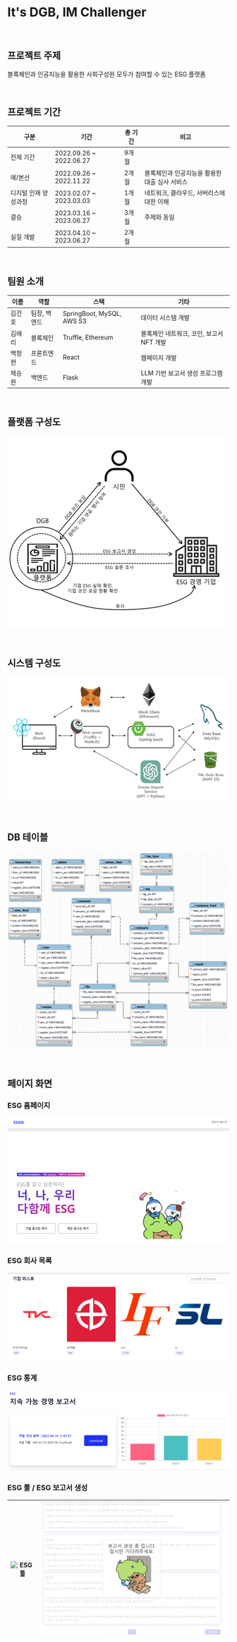 # It's DGB, IM Challenger

<br>

## 프로젝트 주제
블록체인과 인공지능을 활용한 사회구성원 모두가 참여할 수 있는 ESG 플랫폼

<br>

## 프로젝트 기간
| 구분 | 기간 | 총 기간 | 비고 |
| -- | -- | -- | -- |
| 전체 기간 | 2022.09.26 ~ 2022.06.27 | 9개월 |  |
| 예/본선 | 2022.09.26 ~ 2022.11.22 | 2개월 | 블록체인과 인공지능을 활용한 대출 심사 서비스 |
| 디지털 인재 양성과정 | 2023.02.07 ~ 2023.03.03 | 1개월 | 네트워크, 클라우드, 서버리스에 대한 이해 |
| 결승 | 2023.03.16 ~ 2023.06.27 | 3개월 | 주제와 동일 |
| 실질 개발 | 2023.04.10 ~ 2023.06.27 | 2개월 |  |


<br>

## 팀원 소개

| 이름   | 역할                  | 스택                       | 기타                               |
|---------|------------------------|-----------------------------|-----------------------------------|
| 김건호   | 팀장, 백엔드     | SpringBoot, MySQL, AWS S3  | 데이터 시스템 개발                |
| 김애리   | 블록체인    | Truffle, Ethereum               | 블록체인 네트워크, 코인, 보고서 NFT 개발 |
| 백창현   | 프론트엔드   | React                         | 웹페이지 개발                     |
| 제승완   | 백엔드       | Flask                          | LLM 기반 보고서 생성 프로그램 개발 |


<br>

## 플랫폼 구성도
![플랫폼 구성도](img/platform%20architecture.png)

<br>

## 시스템 구성도
![시스템 구성도](img/system%20architecture.png)

<br>

## DB 테이블
![DB 테이블](img/DB%20테이블.png)


<br> 

## 페이지 화면
### ESG 홈페이지
![ESG 홈페이지](img/ESG%20홈페이지.png)

### ESG 회사 목록
![ESG 회사 목록](img/ESG%20회사%20목록.png)

### ESG 통계
![ESG 통계](img/ESG%20통계.png)

### ESG 툴 / ESG 보고서 생성
![ESG 툴](img/ESG%20툴.png) | ![ESG 보고서 생성](img/ESG%20보고서%20생성.png)
---|---|
